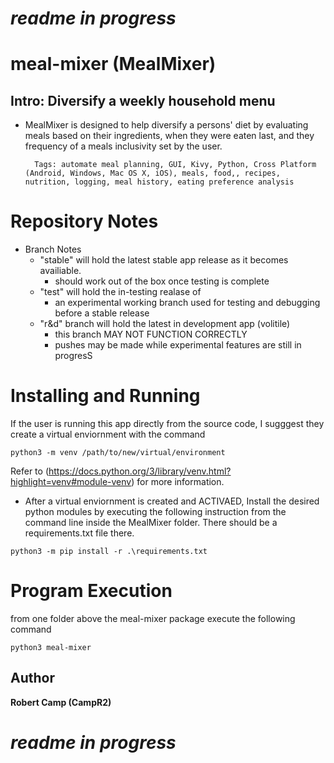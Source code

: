 
# ***readme in progress***
# meal-mixer (MealMixer)
## Intro: Diversify a weekly household menu

- MealMixer is designed to help diversify a persons' diet by evaluating
meals based on their ingredients, when they were eaten last, and they frequency
of a meals inclusivity set by the user.

        Tags: automate meal planning, GUI, Kivy, Python, Cross Platform (Android, Windows, Mac OS X, iOS), meals, food,, recipes, nutrition, logging, meal history, eating preference analysis
# Repository Notes
- Branch Notes
    - "stable" will hold the latest stable app release as it becomes availiable.
        - should work out of the box once testing is complete
    - "test" will hold the in-testing realase of
        - an experimental working branch used for testing and debugging before a stable release
    - "r&d" branch will hold the latest in development app (volitile)
        - this branch MAY NOT FUNCTION CORRECTLY
        - pushes may be made while experimental features are still in progresS
# Installing and Running
If the user is running this app directly from the source code, I sugggest they
create a virtual enviornment with the command
```
python3 -m venv /path/to/new/virtual/environment
```

Refer to (https://docs.python.org/3/library/venv.html?highlight=venv#module-venv)
for more information.

- After a virtual enviornment is created and ACTIVAED, Install the desired
python modules by executing the following instruction from the command line inside the
MealMixer folder. There should be a requirements.txt file there.
```
python3 -m pip install -r .\requirements.txt
```
# Program Execution
from one folder above the meal-mixer package execute the following command
```
python3 meal-mixer
```
## Author
**Robert Camp (CampR2)**
# ***readme in progress***
